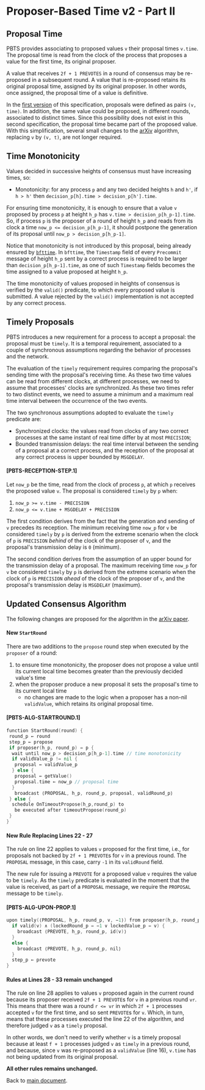 # Proposer-Based Time v2 - Part II

## Proposal Time

PBTS provides associating to proposed values `v` their proposal times `v.time`.
The proposal time is read from the clock of the process that proposes a value for the first time, its original proposer.

A value that receives `2f + 1 PREVOTES` in a round of consensus may be re-proposed in a subsequent round.
A value that is re-proposed retains its original proposal time, assigned by its original proposer.
In other words, once assigned, the proposal time of a value is definitive.

In the [first version][v1] of this specification, proposals were defined as pairs `(v, time)`.
In addition, the same value could be proposed, in different rounds, associated to distinct times.
Since this possibility does not exist in this second specification, the proposal time became part of the proposed value.
With this simplification, several small changes to the [arXiv][arXiv] algorithm, replacing `v` by `(v, t)`, are not longer required.

## Time Monotonicity

Values decided in successive heights of consensus must have increasing times, so:

- Monotonicity: for any process `p` and any two decided heights `h` and `h'`, if `h > h'` then `decision_p[h].time > decision_p[h'].time`.

For ensuring time monotonicity, it is enough to ensure that a value `v` proposed by process `p` at height `h_p` has `v.time > decision_p[h_p-1].time`.
So, if process `p` is the proposer of a round of height `h_p` and reads from its clock a time `now_p <= decision_p[h_p-1]`,
it should postpone the generation of its proposal until `now_p > decision_p[h_p-1]`.

Notice that monotonicity is not introduced by this proposal, being already ensured by [`bfttime`][bfttime].
In `bfttime`, the `Timestamp` field of every `Precommit` message of height `h_p` sent by a correct process is required to be larger than `decision_p[h_p-1].time`, as one of such `Timestamp` fields becomes the time assigned to a value proposed at height `h_p`.

The time monotonicity of values proposed in heights of consensus is verified by the `valid()` predicate, to which every proposed value is submitted.
A value rejected by the `valid()` implementation is not accepted by any correct process.

## Timely Proposals

PBTS introduces a new requirement for a process to accept a proposal: the proposal must be `timely`.
It is a temporal requirement, associated to a couple of synchronous assumptions regarding the behavior of processes and the network.

The evaluation of the `timely` requirement requires comparing the proposal's sending time with the proposal's receiving time.
As these two time values can be read from different clocks, at different processes, we need to assume that processes' clocks are synchronized.
As these two times refer to two distinct events, we need to assume a minimum and a maximum real time interval between the occurrence of the two events.

The two synchronous assumptions adopted to evaluate the `timely` predicate are:
- Synchronized clocks: the values read from clocks of any two correct processes at the same instant of real time differ by at most `PRECISION`;
- Bounded transmission delays: the real time interval between the sending of a proposal at a correct process, and the reception of the proposal at any correct process is upper bounded by `MSGDELAY`.

#### **[PBTS-RECEPTION-STEP.1]**

Let `now_p` be the time, read from the clock of process `p`, at which `p` receives the proposed value `v`.
The proposal is considered `timely` by `p` when:
1. `now_p >= v.time - PRECISION`
1. `now_p <= v.time + MSGDELAY + PRECISION`

The first condition derives from the fact that the generation and sending of `v` precedes its reception.
The minimum receiving time `now_p` for `v` be considered `timely` by `p` is derived from the extreme scenario when
the clock of `p` is `PRECISION` *behind* of the clock of the proposer of `v`, and the proposal's transmission delay is `0` (minimum).

The second condition derives from the assumption of an upper bound for the transmission delay of a proposal.
The maximum receiving time `now_p` for `v` be considered `timely` by `p` is derived from the extreme scenario when
the clock of `p` is `PRECISION` *ahead* of the clock of the proposer of `v`, and the proposal's transmission delay is `MSGDELAY` (maximum).

## Updated Consensus Algorithm

The following changes are proposed for the algorithm in the [arXiv paper][arXiv].

#### New `StartRound`

There are two additions to the `propose` round step when executed by the `proposer` of a round:

1. to ensure time monotonicity, the proposer does not propose a value until its current local time becomes greater than the previously decided value's time
1. when the proposer produce a new proposal it sets the proposal's time to its current local time
   - no changes are made to the logic when a proposer has a non-nil `validValue`, which retains its original proposal time.

#### **[PBTS-ALG-STARTROUND.1]**

```go
function StartRound(round) {
 round_p ← round
 step_p ← propose
 if proposer(h_p, round_p) = p {
  wait until now_p > decision_p[h_p-1].time // time monotonicity
  if validValue_p != nil {
   proposal ← validValue_p
  } else {
   proposal ← getValue()
   proposal.time ← now_p // proposal time
  }
   broadcast ⟨PROPOSAL, h_p, round_p, proposal, validRound_p⟩
 } else {
  schedule OnTimeoutPropose(h_p,round_p) to 
   be executed after timeoutPropose(round_p)
 }
}
```

#### New Rule Replacing Lines 22 - 27

The rule on line 22 applies to values `v` proposed for the first time, i.e., for proposals not backed by `2f + 1 PREVOTE`s for `v` in a previous round.
The `PROPOSAL` message, in this case, carry `-1` in its `validRound` field.

The new rule for issuing a `PREVOTE` for a proposed value `v` requires the value to be `timely`.
As the `timely` predicate is evaluated in the moment that the value is received, as part of a `PROPOSAL` message, we require the `PROPOSAL` message to
be `timely`.

#### **[PBTS-ALG-UPON-PROP.1]**

```go
upon timely(⟨PROPOSAL, h_p, round_p, v, −1⟩) from proposer(h_p, round_p) while step_p = propose do {
  if valid(v) ∧ (lockedRound_p = −1 ∨ lockedValue_p = v) {
    broadcast ⟨PREVOTE, h_p, round_p, id(v)⟩ 
  }
  else {
    broadcast ⟨PREVOTE, h_p, round_p, nil⟩ 
  }
  step_p ← prevote
}
```

#### Rules at Lines 28 - 33 remain unchanged

The rule on line 28 applies to values `v` proposed again in the current round because its proposer received `2f + 1 PREVOTE`s for `v` in a previous round `vr`.
This means that there was a round `r <= vr` in which `2f + 1` processes accepted `v` for the first time, and so sent `PREVOTE`s for `v`.
Which, in turn, means that these processes executed the line 22 of the algorithm, and therefore judged `v` as a `timely` proposal.

In other words, we don't need to verify whether `v` is a timely proposal because at least `f + 1` processes judged `v` as `timely` in a previous round,
and because, since `v` was re-proposed as a `validValue` (line 16), `v.time` has not being updated from its original proposal.

**All other rules remains unchanged.**

Back to [main document][main].

[arXiv]: https://arxiv.org/abs/1807.04938
[v1]: ./algorithm_001_draft.md
[main]: ./pbts_001_draft.md
[bfttime]: https://github.com/tendermint/spec/blob/439a5bcacb5ef6ef1118566d7b0cd68fff3553d4/spec/consensus/bft-time.md
